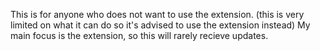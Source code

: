 This is for anyone who does not want to use the extension. (this is very limited on what it can do so it's advised to use the extension instead) My main focus is the extension, so this will rarely recieve updates.
